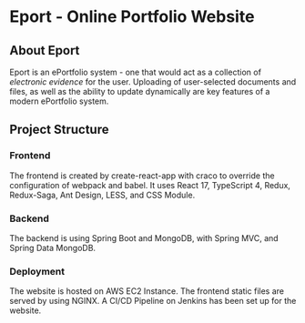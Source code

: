 # Eport - Online Portfolio Website

## About Eport

Eport is an ePortfolio system - one that would act as a collection of *electronic evidence* for the user. Uploading of user-selected documents and files, as well as the ability to update dynamically are key features of a modern ePortfolio system.

## Project Structure

### Frontend

The frontend is created by create-react-app with craco to override the configuration of webpack and babel. It uses React 17, TypeScript 4, Redux, Redux-Saga, Ant Design, LESS, and CSS Module. 

### Backend

The backend is using Spring Boot and MongoDB, with Spring MVC, and Spring Data MongoDB.

### Deployment

The website is hosted on AWS EC2 Instance. The frontend static files are served by using NGINX. A CI/CD Pipeline on Jenkins has been set up for the website.


